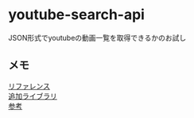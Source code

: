# youtube-search-api
JSON形式でyoutubeの動画一覧を取得できるかのお試し

## メモ
[リファレンス](https://developers.google.com/youtube/v3/docs)  
[追加ライブラリ](https://mvnrepository.com/artifact/com.google.apis/google-api-services-youtube/v3-rev222-1.25.0)  
[参考](https://www.memory-lovers.blog/entry/2014/11/19/234038)
